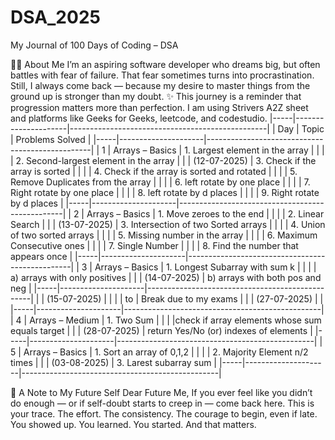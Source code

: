 # DSA_2025
My Journal of 100 Days of Coding – DSA

👩‍💻 About Me
I’m an aspiring software developer who dreams big, but often battles with fear of failure.
That fear sometimes turns into procrastination. Still, I always come back — because my desire to master things from the ground up is stronger than my doubt.
✨ This journey is a reminder that progression matters more than perfection.
I am using Strivers A2Z sheet and platforms like Geeks for Geeks, leetcode, and codestudio.
|-----|---------------------|-------------------------------------------------|
| Day | Topic               | Problems Solved                                 |
|-----|---------------------|-------------------------------------------------|
| 1   | Arrays – Basics     | 1. Largest element in the array                 |
|     |                     | 2. Second-largest element in the array          |
|     |    (12-07-2025)     | 3. Check if the array is sorted                 |
|     |                     | 4. Check if the array is sorted and rotated     |
|     |                     | 5. Remove Duplicates from the array             |
|     |                     | 6. left rotate by one place                     |
|     |                     | 7. Right rotate by one place                    |
|     |                     | 8. left rotate by d places                      |
|     |                     | 9. Right rotate by d places                     |
|-----|---------------------|-------------------------------------------------|
| 2   | Arrays – Basics     | 1. Move zeroes to the end                       |
|     |                     | 2. Linear Search                                |
|     |   (13-07-2025)      | 3. Intersection of two Sorted arrays            |
|     |                     | 4. Union of two sorted arrays                   |
|     |                     | 5. Missing number in the array                  |
|     |                     | 6. Maximum Consecutive ones                     |
|     |                     | 7. Single Number                                |
|     |                     | 8. Find the number that appears once            |
|-----|---------------------|-------------------------------------------------|
| 3   | Arrays – Basics     | 1. Longest Subarray with sum k                  |
|     |                     | a) arrays with only positives                   |
|     |   (14-07-2025)      | b) arrays with both pos and neg                 |
|-----|---------------------|-------------------------------------------------|
|     |      (15-07-2025)   |                                                 |
|     |         to          |  Break due to my exams                          |
|     |      (27-07-2025)   |                                                 |
|-----|---------------------|-------------------------------------------------|
| 4   | Arrays – Medium     | 1. Two Sum                                      |
|     |                     |check if array elements whose sum equals  target |
|     |   (28-07-2025)      | return Yes/No (or) indexes of elements          |
|-----|---------------------|-------------------------------------------------|
| 5   | Arrays – Basics     | 1. Sort an array of 0,1,2                       |
|     |                     | 2. Majority Element n/2 times                   |
|     |   (03-08-2025)      | 3. Larest subarray sum                          |
|-----|---------------------|-------------------------------------------------|







📜 A Note to My Future Self
Dear Future Me,
If you ever feel like you didn’t do enough — or if self-doubt starts to creep in — come back here.
This is your trace. The effort. The consistency. The courage to begin, even if late.
You showed up. You learned.
You started. And that matters.
